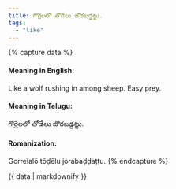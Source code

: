 ```yaml
---
title: గొర్రెలలో తోడేలు జొరబడ్డట్టు.
tags:
  - "like"
---
```


{% capture data %}
#### Meaning in English:
Like a wolf rushing in among sheep.
Easy prey.

#### Meaning in Telugu:
గొర్రెలలో తోడేలు జొరబడ్డట్టు.

#### Romanization:
Gorrelalō tōḍēlu jorabaḍḍaṭṭu.
{% endcapture %}

{{ data | markdownify }}

